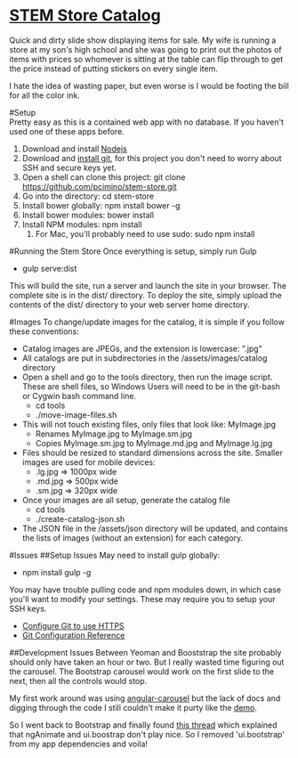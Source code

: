 # [STEM Store Catalog](http://stem-store.translunardesigns.com/)
Quick and dirty slide show displaying items for sale. My wife is running a store at my son's high school and she was going to print out the photos of items with prices so whomever is sitting at the table can flip through to get the price instead of putting stickers on every single item.

I hate the idea of wasting paper, but even worse is I would be footing the bill for all the color ink.  

#Setup  
Pretty easy as this is a contained web app with no database. If you haven't used one of these apps before.  

1. Download and install [Nodejs](http://nodejs.org/)  
2. Download and [install git](http://git-scm.com/book/en/v2/Getting-Started-Installing-Git), for this project you don't need to worry about SSH and secure keys yet.  
3. Open a shell can clone this project: git clone https://github.com/pcimino/stem-store.git  
4. Go into the directory: cd stem-store  
5. Install bower globally: npm install bower -g  
6. Install bower modules: bower install  
7. Install NPM modules: npm install  
	1. For Mac, you'll probably need to use sudo: sudo npm install  

#Running the Stem Store
Once everything is setup, simply run Gulp  
- gulp serve:dist  

This will build the site, run a server and launch the site in your browser. The complete site is in the dist/ directory. To deploy the site, simply upload the contents of the dist/ directory to your web server home directory.  

#Images
To change/update images for the catalog, it is simple if you follow these conventions:  
* Catalog images are JPEGs, and the extension is lowercase: ".jpg"  
* All catalogs are put in subdirectories in the /assets/images/catalog directory  
* Open a shell and go to the tools directory, then run the image script. These are shell files, so Windows Users will need to be in the git-bash or Cygwin bash command line.  
	* cd tools  
	* ./move-image-files.sh  
* This will not touch existing files, only files that look like: MyImage.jpg  
	* Renames MyImage.jpg to MyImage.sm.jpg  
	* Copies MyImage.sm.jpg to MyImage.md.jpg and MyImage.lg.jpg  
* Files should be resized to standard dimensions across the site. Smaller images are used for mobile devices:   
    * .lg.jpg => 1000px wide  
    * .md.jpg => 500px wide  
	* .sm.jpg => 320px wide  
* Once your images are all setup, generate the catalog file
	* cd tools
	* ./create-catalog-json.sh
* The JSON file in the /assets/json directory will be updated, and contains the lists of images (without an extension) for each category.


#Issues
##Setup Issues
May need to install gulp globally:  
- npm install gulp -g  

You may have trouble pulling code and npm modules down, in which case you'll want to modify your settings. These may require you to setup your SSH keys.

- [Configure Git to use HTTPS](http://jgoodall.me/posts/2013/05/29/git-use-https/)  
- [Git Configuration Reference](http://git-scm.com/docs/git-config)  



##Development Issues
Between Yeoman and Booststrap the site probably should only have taken an hour or two. But I really wasted time figuring out the carousel. The Bootstrap carousel would work on the first slide to the next, then all the controls would stop.

My first work around was using [angular-carousel](https://github.com/revolunet/angular-carousel) but the lack of docs and digging through the code I still couldn't make it purty like the [demo](http://blog.revolunet.com/angular-carousel/).

So I went back to Bootstrap and finally found [this thread](http://stackoverflow.com/questions/22641834/angularjs-corousel-stops-working) which explained that ngAnimate and ui.boostrap don't play nice. So I removed 'ui.bootstrap' from my app dependencies and voila!
